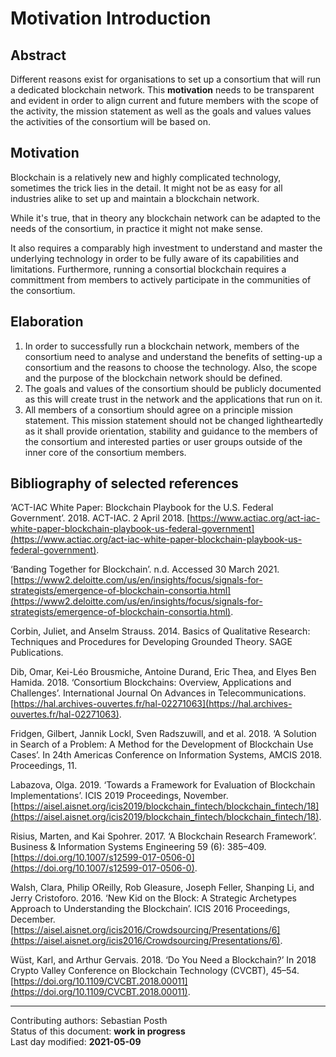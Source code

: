 # Motivation Introduction

## Abstract

Different reasons exist for organisations to set up a consortium that will run a dedicated blockchain network. This **motivation** needs to be transparent and evident in order to align current and future members with the scope of the activity, the mission statement as well as the goals and values values the activities of the consortium will be based on.

## Motivation

 Blockchain is a relatively new and highly complicated technology, sometimes the trick lies in the detail. It might not be as easy for all industries alike to set up and maintain a blockchain network. 
 
 While it's true, that in theory any blockchain network can be adapted to the needs of the consortium, in practice it might not make sense. 
 
 It also requires a comparably high investment to understand and master the underlying technology in order to be fully aware of its capabilities and limitations. Furthermore, running a consortial blockchain requires a committment from members to actively participate in the communities of the consortium.
    
## Elaboration

1)  In order to successfully run a blockchain network, members of the consortium need to analyse and understand the benefits of setting-up a consortium and the reasons to choose the technology. Also, the scope and the purpose of the blockchain network should be defined.   
2)  The goals and values of the consortium should be publicly documented as this will create trust in the network and the applications that run on it.   
3)  All members of a consortium should agree on a principle mission statement. This mission statement should not be changed lightheartedly as it shall provide orientation, stability and guidance to the members of the consortium and interested parties or user groups outside of the inner core of the consortium members.

## Bibliography of selected references

‘ACT-IAC White Paper: Blockchain Playbook for the U.S. Federal Government’. 2018. ACT-IAC. 2 April 2018. [https://www.actiac.org/act-iac-white-paper-blockchain-playbook-us-federal-government](https://www.actiac.org/act-iac-white-paper-blockchain-playbook-us-federal-government).

‘Banding Together for Blockchain’. n.d. Accessed 30 March 2021. [https://www2.deloitte.com/us/en/insights/focus/signals-for-strategists/emergence-of-blockchain-consortia.html](https://www2.deloitte.com/us/en/insights/focus/signals-for-strategists/emergence-of-blockchain-consortia.html).

Corbin, Juliet, and Anselm Strauss. 2014. Basics of Qualitative Research: Techniques and Procedures for Developing Grounded Theory. SAGE Publications.

Dib, Omar, Kei-Léo Brousmiche, Antoine Durand, Eric Thea, and Elyes Ben Hamida. 2018. ‘Consortium Blockchains: Overview, Applications and Challenges’. International Journal On Advances in Telecommunications. [https://hal.archives-ouvertes.fr/hal-02271063](https://hal.archives-ouvertes.fr/hal-02271063).

Fridgen, Gilbert, Jannik Lockl, Sven Radszuwill, and et al. 2018. ‘A Solution in Search of a Problem: A Method for the Development of Blockchain Use Cases’. In 24th Americas Conference on Information Systems, AMCIS 2018. Proceedings, 11.

Labazova, Olga. 2019. ‘Towards a Framework for Evaluation of Blockchain Implementations’. ICIS 2019 Proceedings, November. [https://aisel.aisnet.org/icis2019/blockchain_fintech/blockchain_fintech/18](https://aisel.aisnet.org/icis2019/blockchain_fintech/blockchain_fintech/18).

Risius, Marten, and Kai Spohrer. 2017. ‘A Blockchain Research Framework’. Business & Information Systems Engineering 59 (6): 385–409. [https://doi.org/10.1007/s12599-017-0506-0](https://doi.org/10.1007/s12599-017-0506-0).

Walsh, Clara, Philip OReilly, Rob Gleasure, Joseph Feller, Shanping Li, and Jerry Cristoforo. 2016. ‘New Kid on the Block: A Strategic Archetypes Approach to Understanding the Blockchain’. ICIS 2016 Proceedings, December. [https://aisel.aisnet.org/icis2016/Crowdsourcing/Presentations/6](https://aisel.aisnet.org/icis2016/Crowdsourcing/Presentations/6).

Wüst, Karl, and Arthur Gervais. 2018. ‘Do You Need a Blockchain?’ In 2018 Crypto Valley Conference on Blockchain Technology (CVCBT), 45–54. [https://doi.org/10.1109/CVCBT.2018.00011](https://doi.org/10.1109/CVCBT.2018.00011).

________

Contributing authors: Sebastian Posth    
Status of this document: **work in progress**    
Last day modified: **2021-05-09**   